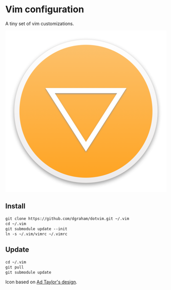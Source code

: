 # Vim configuration

A tiny set of vim customizations.

![MacVim](/images/MacVim.png)

## Install

```
git clone https://github.com/dgraham/dotvim.git ~/.vim
cd ~/.vim
git submodule update --init
ln -s ~/.vim/vimrc ~/.vimrc
```

## Update

```
cd ~/.vim
git pull
git submodule update
```

Icon based on [Ad Taylor's design][shoutout].

[shoutout]: https://dribbble.com/shots/652546-MacVim-Replacement-Dock-Icon
